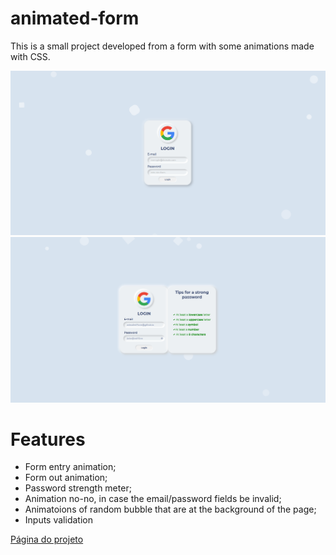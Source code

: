 # animated-form
This is a small project developed from a form with some animations made with CSS.

![alt text](md/int-page.png)
![alt text](md/page2.png)

# Features
- Form entry animation;
- Form out animation;
- Password strength meter;
- Animation no-no, in case the email/password fields be invalid;
- Animatoions of random bubble that are at the background of the page;
- Inputs validation

[Página do projeto](https://adryelrocha.github.io/animated-form/src/index.html)
